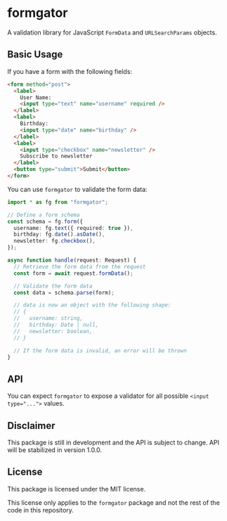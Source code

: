 # formgator

A validation library for JavaScript `FormData` and `URLSearchParams` objects.

## Basic Usage

If you have a form with the following fields:

```html
<form method="post">
  <label>
    User Name:
    <input type="text" name="username" required />
  </label>
  <label>
    Birthday:
    <input type="date" name="birthday" />
  </label>
  <label>
    <input type="checkbox" name="newsletter" />
    Subscribe to newsletter
  </label>
  <button type="submit">Submit</button>
</form>
```

You can use `formgator` to validate the form data:

```ts
import * as fg from "formgator";

// Define a form schema
const schema = fg.form({
  username: fg.text({ required: true }),
  birthday: fg.date().asDate(),
  newsletter: fg.checkbox(),
});

async function handle(request: Request) {
  // Retrieve the form data from the request
  const form = await request.formData();

  // Validate the form data
  const data = schema.parse(form);

  // data is now an object with the following shape:
  // {
  //   username: string,
  //   birthday: Date | null,
  //   newsletter: boolean,
  // }

  // If the form data is invalid, an error will be thrown
}
```

## API

You can expect `formgator` to expose a validator for all possible `<input type="...">` values.

## Disclaimer

This package is still in development and the API is subject to change. API will be stabilized in version 1.0.0.

## License

This package is licensed under the MIT license.

This license only applies to the `formgator` package and not the rest of the code in this repository.
